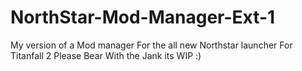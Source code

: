 # NorthStar-Mod-Manager-Ext-1
My version of a Mod manager For the all new Northstar launcher For Titanfall 2
Please Bear With the Jank its WIP :)



